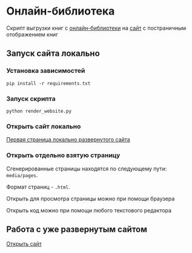 # Онлайн-библиотека

Скрипт выгрузки книг с [онлайн-библиотеки](https://tululu.org/) на [сайт](https://m1nzof.github.io/index.html) с постраничным отображением книг

## Запуск сайта локально

### Установка зависимостей

```commandline
pip install -r requirements.txt
```

### Запуск скрипта

```commandline
python render_website.py
```

### Открыть сайт локально

[Первая страница локально развернутого сайта](http://127.0.0.1:5500/media/pages/index1.html)

### Открыть отдельно взятую страницу

Сгенерированные страницы находятся по следующему пути: `media/pages`.

Формат страниц - `.html`.

Открыть для просмотра страницы можно при помощи браузера

Открыть код можно при помощи любого текстового редактора

## Работа с уже развернутым сайтом 

[Открыть сайт](https://m1nzof.github.io/index.html)
